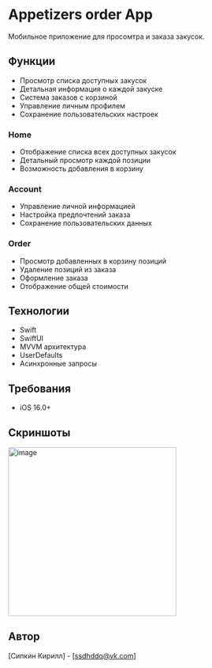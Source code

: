 # Appetizers order App

Мобильное приложение для просомтра и заказа закусок.

## Функции

- Просмотр списка доступных закусок
- Детальная информация о каждой закуске
- Система заказов с корзиной
- Управление личным профилем
- Сохранение пользовательских настроек

### Home 
- Отображение списка всех доступных закусок
- Детальный просмотр каждой позиции
- Возможность добавления в корзину

### Account 
- Управление личной информацией
- Настройка предпочтений заказа
- Сохранение пользовательских данных

### Order 
- Просмотр добавленных в корзину позиций
- Удаление позиций из заказа
- Оформление заказа
- Отображение общей стоимости

## Технологии

- Swift
- SwiftUI
- MVVM архитектура
- UserDefaults
- Асинхронные запросы

## Требования

- iOS 16.0+

## Скриншоты

<img width="341" alt="image" src="https://github.com/user-attachments/assets/ec4d9cde-917c-4c05-95a0-aa86056dc4e5" /> 


## Автор

[Сипкин Кирилл] - [ssdhddq@vk.com]
